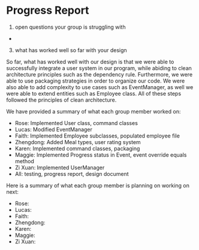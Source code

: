 # Progress Report

1. open questions your group is struggling with
- 


3. what has worked well so far with your design

So far, what has worked well with our design is that we were able to successfully integrate
a user system in our program, while abiding to clean architecture principles such as the
dependency rule. Furthermore, we were able to use packaging strategies in order to organize 
our code. We were also able to add complexity to use cases such as EventManager, as well we 
were able to extend entities such as Employee class. All of these steps followed the principles 
of clean architecture. 



We have provided a summary of what each group member worked on: 

- Rose: Implemented User class, command classes 
- Lucas: Modified EventManager
- Faith: Implemented Employee subclasses, populated employee file 
- Zhengdong: Added Meal types, user rating system 
- Karen: Implemented command classes, packaging 
- Maggie: Implemented Progress status in Event, event override equals method 
- Zi Xuan: Implemented UserManager 
- All: testing, progress report, design document  

Here is a summary of what each group member is planning on working on next:

- Rose: 
- Lucas: 
- Faith: 
- Zhengdong: 
- Karen:
- Maggie: 
- Zi Xuan:
